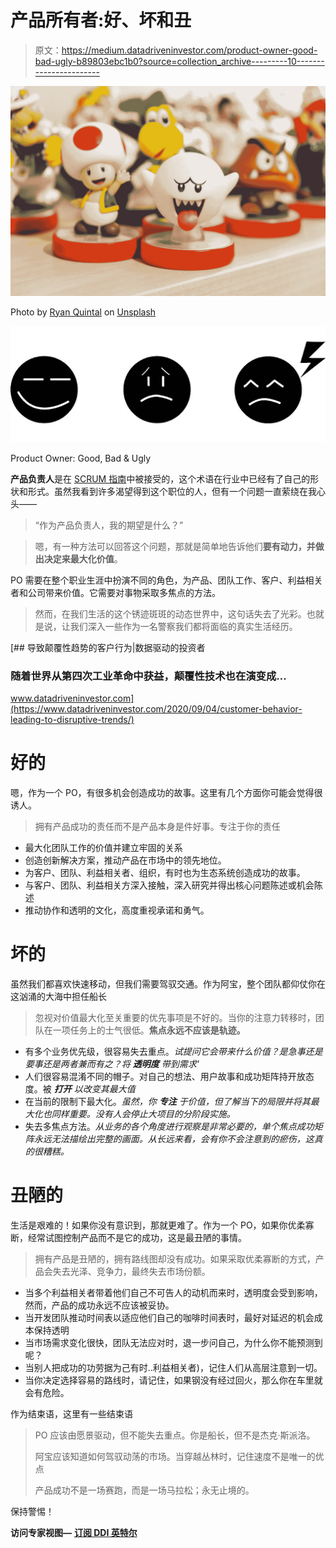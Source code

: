 # 产品所有者:好、坏和丑

> 原文：<https://medium.datadriveninvestor.com/product-owner-good-bad-ugly-b89803ebc1b0?source=collection_archive---------10----------------------->

![](img/173c76cdf7ebd8c7cbda7e62ad0cadba.png)

Photo by [Ryan Quintal](https://unsplash.com/@ryanquintal?utm_source=medium&utm_medium=referral) on [Unsplash](https://unsplash.com?utm_source=medium&utm_medium=referral)

![](img/496c51f21b3f1f7ce5a538429629340f.png)

Product Owner: Good, Bad & Ugly

**产品负责人**是在 [SCRUM 指南](https://www.scrumguides.org/scrum-guide.html)中被接受的，这个术语在行业中已经有了自己的形状和形式。虽然我看到许多渴望得到这个职位的人，但有一个问题一直萦绕在我心头——

> “作为产品负责人，我的期望是什么？”

> 嗯，有一种方法可以回答这个问题，那就是简单地告诉他们**要有动力，并做出决定来最大化价值**。

PO 需要在整个职业生涯中扮演不同的角色，为产品、团队工作、客户、利益相关者和公司带来价值。它需要对事物采取多焦点的方法。

> 然而，在我们生活的这个锈迹斑斑的动态世界中，这句话失去了光彩。也就是说，让我们深入一些作为一名警察我们都将面临的真实生活经历。

[](https://www.datadriveninvestor.com/2020/09/04/customer-behavior-leading-to-disruptive-trends/) [## 导致颠覆性趋势的客户行为|数据驱动的投资者

### 随着世界从第四次工业革命中获益，颠覆性技术也在演变成…

www.datadriveninvestor.com](https://www.datadriveninvestor.com/2020/09/04/customer-behavior-leading-to-disruptive-trends/) 

# **好的**

嗯，作为一个 PO，有很多机会创造成功的故事。这里有几个方面你可能会觉得很诱人。

> 拥有产品成功的责任而不是产品本身是件好事。专注于你的责任

*   最大化团队工作的价值并建立牢固的关系
*   创造创新解决方案，推动产品在市场中的领先地位。
*   为客户、团队、利益相关者、组织，有时也为生态系统创造成功的故事。
*   与客户、团队、利益相关方深入接触，深入研究并得出核心问题陈述或机会陈述
*   推动协作和透明的文化，高度重视承诺和勇气。

# **坏的**

虽然我们都喜欢快速移动，但我们需要驾驭交通。作为阿宝，整个团队都仰仗你在这汹涌的大海中担任船长

> 忽视对价值最大化至关重要的优先事项是不好的。当你的注意力转移时，团队在一项任务上的士气很低。**焦点永远不应该是轨迹。**

*   有多个业务优先级，很容易失去重点。*试提问它会带来什么价值？是急事还是要事还是两者兼而有之？将* ***透明度*** *带到需求'*
*   人们很容易混淆不同的帽子。对自己的想法、用户故事和成功矩阵持开放态度。被 ***打开*** *以改变其最大值*
*   在当前的限制下最大化。*虽然，你* ***专注*** *于价值，但了解当下的局限并将其最大化也同样重要。没有人会停止大项目的分阶段实施。*
*   失去多焦点方法。*从业务的各个角度进行观察是非常必要的，单个焦点成功矩阵永远无法描绘出完整的画面。从长远来看，会有你不会注意到的瘀伤，这真的很糟糕。*

# 丑陋的

生活是艰难的！如果你没有意识到，那就更难了。作为一个 PO，如果你优柔寡断，经常试图控制产品而不是它的成功，这是最丑陋的事情。

> 拥有产品是丑陋的，拥有路线图却没有成功。如果采取优柔寡断的方式，产品会失去光泽、竞争力，最终失去市场份额。

*   当多个利益相关者带着他们自己不可告人的动机而来时，透明度会受到影响，然而，产品的成功永远不应该被妥协。
*   当开发团队推动时间表以适应他们自己的咖啡时间表时，最好对延迟的机会成本保持透明
*   当市场需求变化很快，团队无法应对时，退一步问自己，为什么你不能预测到呢？
*   当别人把成功的功劳据为己有时..利益相关者)，记住人们从高层注意到一切。
*   当你决定选择容易的路线时，请记住，如果钢没有经过回火，那么你在车里就会有危险。

作为结束语，这里有一些结束语

> PO 应该由愿景驱动，但不能失去重点。你是船长，但不是杰克·斯派洛。
> 
> 阿宝应该知道如何驾驭动荡的市场。当穿越丛林时，记住速度不是唯一的优点
> 
> 产品成功不是一场赛跑，而是一场马拉松；永无止境的。

保持警惕！

**访问专家视图—** [**订阅 DDI 英特尔**](https://datadriveninvestor.com/ddi-intel)